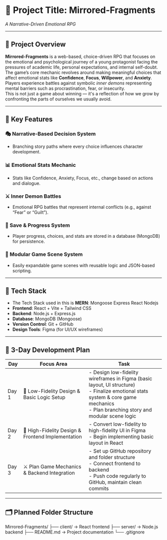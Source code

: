 # 🧾 Project Title: Mirrored-Fragments

_A Narrative-Driven Emotional RPG_

---

## 📘 Project Overview

**Mirrored-Fragments** is a web-based, choice-driven RPG that focuses on the emotional and psychological journey of a young protagonist facing the pressures of academic life, personal expectations, and internal self-doubt.  
The game’s core mechanic revolves around making meaningful choices that affect emotional stats like **Confidence**, **Focus**, **Willpower**, and **Anxiety**. Players experience battles against symbolic _inner demons_ representing mental barriers such as procrastination, fear, or insecurity.  
This is not just a game about winning — it's a reflection of how we grow by confronting the parts of ourselves we usually avoid.

---

## 🌟 Key Features

### 🎭 Narrative-Based Decision System

- Branching story paths where every choice influences character development.

### 📊 Emotional Stats Mechanic

- Stats like Confidence, Anxiety, Focus, etc., change based on actions and dialogue.

### ⚔️ Inner Demon Battles

- Emotional RPG battles that represent internal conflicts (e.g., against “Fear” or “Guilt”).

### 💾 Save & Progress System

- Player progress, choices, and stats are stored in a database (MongoDB) for persistence.

### 🧩 Modular Game Scene System

- Easily expandable game scenes with reusable logic and JSON-based scripting.

---

## 🔧 Tech Stack

- The Tech Stack used in this is **MERN**: Mongoose Express React Nodejs
- **Frontend**: React + Vite + Tailwind CSS
- **Backend**: Node.js + Express.js
- **Database**: MongoDB (Mongoose)
- **Version Control**: Git + GitHub
- **Design Tools**: Figma (for UI/UX wireframes)

---

## 📅 3-Day Development Plan

| Day   | Focus Area                                        | Task                                                                                                                                                                                |
| ----- | ------------------------------------------------- | ----------------------------------------------------------------------------------------------------------------------------------------------------------------------------------- |
| Day 1 | 🔹 Low-Fidelity Design & Basic Logic Setup        | - Design low-fidelity wireframes in Figma (basic layout, UI structure)<br>- Finalize emotional stats system & core game mechanics<br>- Plan branching story and modular scene logic |
| Day 2 | 🔸 High-Fidelity Design & Frontend Implementation | - Convert low-fidelity to high-fidelity UI in Figma<br>- Begin implementing basic layout in React                                                                                   |
| Day 3 | ⚔️ Plan Game Mechanics & Backend Integration      | - Set up GitHub repository and folder structure<br>- Connect frontend to backend<br>- Push code regularly to GitHub, maintain clean commits                                         |

---

## 🗂️ Planned Folder Structure

Mirrored-Fragments/
├── client/ → React frontend
├── server/ → Node.js backend
├── README.md → Project documentation
└── .gitignore
